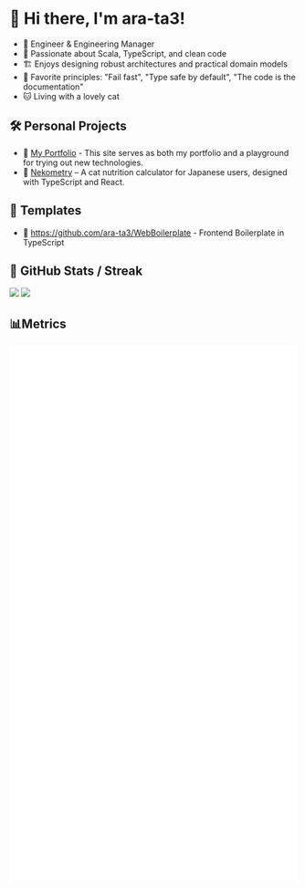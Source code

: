 # 👋 Hi there, I'm ara-ta3!

- 🚀 Engineer & Engineering Manager
- 🧪 Passionate about Scala, TypeScript, and clean code
- 🏗️ Enjoys designing robust architectures and practical domain models
- 💬 Favorite principles: "Fail fast", "Type safe by default", "The code is the documentation"
- 🐱 Living with a lovely cat

## 🛠️ Personal Projects

- 🔹 [My Portfolio](https://ara-ta3.github.io/) - This site serves as both my portfolio and a playground for trying out new technologies.
- 🔹 [Nekometry](https://nekometry.web.app/?utm_source=github&utm_medium=referral) – A cat nutrition calculator for Japanese users, designed with TypeScript and React.

## 📜 Templates

- 🔹 https://github.com/ara-ta3/WebBoilerplate - Frontend Boilerplate in TypeScript

## 🔧 GitHub Stats / Streak

<img src="https://github-readme-stats.vercel.app/api?username=ara-ta3&show_icons=true&theme=tokyonight" />
<img src="https://streak-stats.demolab.com/?user=ara-ta3&theme=tokyonight" />

## 📊Metrics

<picture>
  <img src="./metrics.svg" alt="GitHub Metrics">
</picture>

